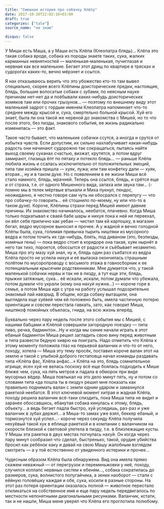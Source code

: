 ```yaml
---
title: "Смешная история про собачку Клёпу"
date: 2017-10-26T22:02:16+03:00
draft: true
categories: ["tale"]
source_name: "не знаю"

disqus: false
---
```

У Миши есть Маша, а у Маши есть Клёпа (Клеопатра блядь)… Клёпа это такая собака вроде, собака из породы знаете таких, сука, жалких карманных невнятностей — маленькая-маленькая, пучиглазая и нервная как все маленькие. Бегает этот дрищ по квартире в трясках и судорогах каких-то, вечно мёрзнет и ссытся.

<!--more-->

Я нах отказываюсь верить что это убожество кто-то там вывел специально, скорее всего Клёпины доисторические предки, настоящие, блядь, большие волосатые собаки с зубами, по неясным науке причинам нет-нет да и поёбывали каких-нибудь доисторических хомяков там или прочих грызунов… — поэтому по внешнему виду этот маленький задрот с гордым именем Клеопатра напоминает что-то среднее между крысой и, сука, смертельно больной крысой. Хуй его знает, была ли она такой же нервной до знакомства с Мишей, но то что после этого, без пизды, знакового события, ее жизнь радикально изменилась — это факт.


Такое часто бывает, что маленькие собачки ссутся, а иногда и срутся от избытка чувств. Если допустим, их сильно нахлабучивает какая-нибудь радость они начинают судорожно так сокращаться, пытаясь найти выход своему суканах счастью, визжат, крутятся, а потом вдруг замирают, глазища ёпт по пятаку и потекло блядь… — раньше Клёпа любила жизнь и ссалась исключительно от положительных эмоций, типа там хозяйка пришла — хуяк, лужа; или там конфетку дали — хуяк, вторая.., ну и в таком духе. Но с появлением в ее жизни Миши всё стало намного, блядь, мрачней. Теперь она ссытся, блядь, и срётся еще и от страха, т.е. от одного Мишенного вида, запаха или звука там… (- помню мы в телек мёртвые втыкали и Миха пукнул, пендос, неожиданно, я честно говоря сам чуть ни обосрался с перепугу — что про собачку-то говорить… её стошнило по-моему, ну или что-то в таком духе). Короче, Клёпины страхи перед Мишей имеют давние причины. Их знакомство начиналось, неебатся, плачевно. Когда Миша только подкатывал к сваей бабе шары и нихуя пока к ней не переехал, он вёл себя прилично как уебан — чистил там ей картошку, в магазин бегал, ведро мусорное выносил и прочее. А у жадной и вечно голодной Клёпы была, сука, голимая привычка тырить ништяки из мусорного ведра и потом точить их где-нибудь, блять, под диваном (это, безпизды, хомячьи гены) — пока ведро стоит в коридоре она такая, хуяк нырнёт в него так тихо, пороется, обоссытся от радости и съёбывает незаметно. Миша про эту мазу хуй знал, ну и, блядь один раз съебатся из ведра Клёпа просто не успела нихуя и её вылазка окончилась страшным полётом по мусоропроводу с восьмого этажа в говносборник к ее потенциальным крысячим родственникам. Мне думается что, у такой маленькой собачки нервы и так не в пизду, а тут еще эти, блядь, прыжки затяжные, сука… её искали, искали, потом думали что убежала, потом думали что украли (кому она нахуй нужна…) — короче горе в семье, а потом Миша идя с утра на работу услышал подозрительно знакомый лай навзрыд. В общем, когда собаку вытащили, она выглядела еще хуёвей чем ей положено быть, имела частичную потерю ориентации и совсем перестала гавкать, зато, как говорит Миша, ништякоф помойных объелась, гнида, на всю жизнь вперёд.



Буквально через пару недель после этого события мы с Мишей, с нашими бабцами и Клёпой совершили загородную поездку — типа пиво, речка, бадминтон…Ну и когда мы синие начали играть в этот ебаный бадминтон Миша решил загладить свою вину перед животным и типа развести бедную хиврю на поиграть. Надо отметить что Клёпа к этому моменту положила глаз на перьевой валанчик и что-то от него, походу, хотела — Миша эту тему просёк, поставил короче валан этот на землю и такой с улыбкой доброго гестаповца начал команды раздавать типа «Клёпа фас, Клёпа анфас…» Клёпа на это, блядь сомнительное игрище, ясен хуй не велась поскоку всё еще боялась подходить к Мише ближе чем, сука, на пять метров и падала в обморок при виде мусорных вёдер. Миша повтыкал на это дело минут пять, ну и потом со словами типа «да пошла ты в пизду» решил мне показать как правильно поднимать валан с земли одним ударом и замахнулся ракеткой неебатся. В этот ключевой момент хитрая и жадная Клёпа, походу решила валанчик всё-таки спиздить, пока Миша типа не видит и заранее обоссавшись, ебанутая собака кинулась к этому, блядь, объекту… а ведь бегает падла быстро, хуй уследишь, раз-раз и уже валанчик в зубах держит… а Миша-то замах уже взял, беккер ебаный, и тормознутся хуй успел…- короче через секунду Клёпа получила нехуёвый такой хук в еблище ракеткой и в компании с валанчиком на скорости близкой к световой улетела в пизду, т.е. в близлежащие кусты. У Мишы эта ракетка в двух местах погнулась нахуй. Он когда через пару минут сообразил что сделал, быстренько, такой, орудие убийства бросил как ребёнок каку и давай на свою Машу жалобным взглядом смотреть — а у той естественно от увиденного истерики и прочее...



Чудесным образом Клёпа была обнаружена. Вид она имела прямо скажем неважный — от перегрузок и переминьжовки у неё, походу, случился коллапс нервных систем к ебеням..., собака сократилась до размеров, сука, волнистого попугайчика, а зенки наоборот — стали с еёйную головёшку каждая и обе, сука, косили в разные стороны. На этот раз потеря ориентации оказалась полной — животное перестало откликаться на собственное имя и еще пару недель передвигалось по местности непонятными диагональными рисунками. Валанчик, кстати, так и не нашли, Миша меня уверял что Клёпа его проглотила полюбому.
